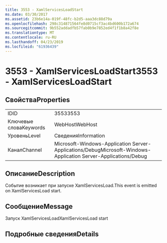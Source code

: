 ```yaml
---
title: 3553 - XamlServicesLoadStart
ms.date: 03/30/2017
ms.assetid: 23b6e14a-019f-48fc-b2d5-aaa3dc88d79a
ms.openlocfilehash: 298c314871564fe8d0715cf3ac4bd600b172a674
ms.sourcegitcommit: 9b552addadfb57fab0b9e7852ed4f1f1b8a42f8e
ms.translationtype: MT
ms.contentlocale: ru-RU
ms.lasthandoff: 04/23/2019
ms.locfileid: "61936439"
---
```

# <a name="3553---xamlservicesloadstart"></a><span data-ttu-id="69a77-102">3553 - XamlServicesLoadStart</span><span class="sxs-lookup"><span data-stu-id="69a77-102">3553 - XamlServicesLoadStart</span></span>
## <a name="properties"></a><span data-ttu-id="69a77-103">Свойства</span><span class="sxs-lookup"><span data-stu-id="69a77-103">Properties</span></span>  
  
|||  
|-|-|  
|<span data-ttu-id="69a77-104">ID</span><span class="sxs-lookup"><span data-stu-id="69a77-104">ID</span></span>|<span data-ttu-id="69a77-105">3553</span><span class="sxs-lookup"><span data-stu-id="69a77-105">3553</span></span>|  
|<span data-ttu-id="69a77-106">Ключевые слова</span><span class="sxs-lookup"><span data-stu-id="69a77-106">Keywords</span></span>|<span data-ttu-id="69a77-107">WebHost</span><span class="sxs-lookup"><span data-stu-id="69a77-107">WebHost</span></span>|  
|<span data-ttu-id="69a77-108">Уровень</span><span class="sxs-lookup"><span data-stu-id="69a77-108">Level</span></span>|<span data-ttu-id="69a77-109">Сведения</span><span class="sxs-lookup"><span data-stu-id="69a77-109">Information</span></span>|  
|<span data-ttu-id="69a77-110">Канал</span><span class="sxs-lookup"><span data-stu-id="69a77-110">Channel</span></span>|<span data-ttu-id="69a77-111">Microsoft-Windows-Application Server-Applications/Debug</span><span class="sxs-lookup"><span data-stu-id="69a77-111">Microsoft-Windows-Application Server-Applications/Debug</span></span>|  
  
## <a name="description"></a><span data-ttu-id="69a77-112">Описание</span><span class="sxs-lookup"><span data-stu-id="69a77-112">Description</span></span>  
 <span data-ttu-id="69a77-113">Событие возникает при запуске XamlServicesLoad.</span><span class="sxs-lookup"><span data-stu-id="69a77-113">This event is emitted on XamlServicesLoad start.</span></span>  
  
## <a name="message"></a><span data-ttu-id="69a77-114">Сообщение</span><span class="sxs-lookup"><span data-stu-id="69a77-114">Message</span></span>  
 <span data-ttu-id="69a77-115">Запуск XamlServicesLoad</span><span class="sxs-lookup"><span data-stu-id="69a77-115">XamlServicesLoad start</span></span>  
  
## <a name="details"></a><span data-ttu-id="69a77-116">Подробные сведения</span><span class="sxs-lookup"><span data-stu-id="69a77-116">Details</span></span>

